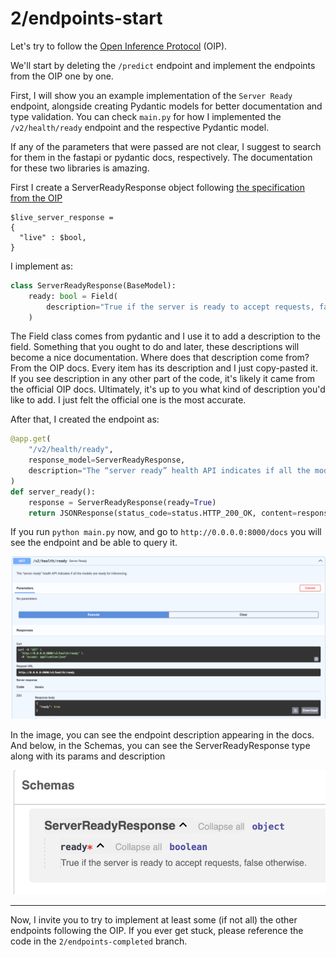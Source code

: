 # 2/endpoints-start

Let's try to follow the [Open Inference Protocol](https://kserve.github.io/website/latest/modelserving/data_plane/v2_protocol/#httprest) (OIP).

We'll start by deleting the `/predict` endpoint and implement the endpoints from the OIP one by one.

First, I will show you an example implementation of the `Server Ready` endpoint, alongside creating Pydantic models for better documentation and type validation. You can check `main.py` for how I implemented the `/v2/health/ready` endpoint and the respective Pydantic model.

If any of the parameters that were passed are not clear, I suggest to search for them in the fastapi or pydantic docs, respectively. The documentation for these two libraries is amazing. 

First I create a ServerReadyResponse object following [the specification from the OIP](https://kserve.github.io/website/latest/modelserving/data_plane/v2_protocol/#server-live-response-json-objet)

```
$live_server_response =
{
  "live" : $bool,
}
```

I implement as:

```python
class ServerReadyResponse(BaseModel):
    ready: bool = Field(
        description="True if the server is ready to accept requests, false otherwise."
    )
```

The Field class comes from pydantic and I use it to add a description to the field. Something that you ought to do and later, these descriptions will become a nice documentation. Where does that description come from? From the OIP docs. Every item has its description and I just copy-pasted it. If you see description in any other part of the code, it's likely it came from the official OIP docs. Ultimately, it's up to you what kind of description you'd like to add. I just felt the official one is the most accurate. 

After that, I created the endpoint as:

```python
@app.get(
    "/v2/health/ready",
    response_model=ServerReadyResponse,
    description="The “server ready” health API indicates if all the models are ready for inferencing.",
)
def server_ready():
    response = ServerReadyResponse(ready=True)
    return JSONResponse(status_code=status.HTTP_200_OK, content=response.model_dump())
```

If you run `python main.py` now, and go to `http://0.0.0.0:8000/docs` you will see the endpoint and be able to query it.

![server_ready](example.png)

In the image, you can see the endpoint description appearing in the docs. And below, in the Schemas, you can see the ServerReadyResponse type along with its params and description

![schemas_example](schemas_ex.png)

--------------------

Now, I invite you to try to implement at least some (if not all) the other endpoints following the OIP. If you ever get stuck, please reference the code in the `2/endpoints-completed` branch.
